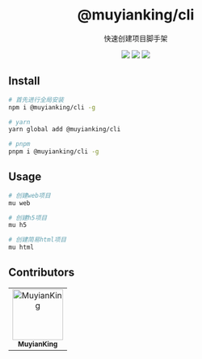 <h1 align="center">@muyianking/cli</h1>

<p align="center">
快速创建项目脚手架
</p>

<p align="center">
  <a href="https://www.npmjs.com/package/@muyianking/cli" style="text-decoration: none;"><img  src="https://img.shields.io/npm/v/%40muyianking%2Fcli"/></a>
  <a href="https://www.npmjs.com/package/@muyianking/cli" style="text-decoration: none;"><img  src="https://img.shields.io/npm/l/%40muyianking%2Fcli"/></a>
  <a href="https://www.npmjs.com/package/@muyianking/cli" style="text-decoration: none;"><img  src="https://img.shields.io/npm/dm/%40muyianking%2Fcli"/></a>
</p>

## Install

```bash
# 首先进行全局安装
npm i @muyianking/cli -g

# yarn
yarn global add @muyianking/cli

# pnpm
pnpm i @muyianking/cli -g
```

## Usage

```bash
# 创建web项目
mu web

# 创建h5项目
mu h5

# 创建简易html项目
mu html
```

## Contributors

<!-- readme: collaborators,contributors -start -->
<table>
	<tbody>
		<tr>
            <td align="center">
                <a href="https://github.com/MuyianKing">
                    <img src="https://avatars.githubusercontent.com/u/44827414?v=4" width="100;" alt="MuyianKing"/>
                    <br />
                    <sub><b>MuyianKing</b></sub>
                </a>
            </td>
		</tr>
	<tbody>
</table>
<!-- readme: collaborators,contributors -end -->

